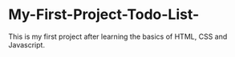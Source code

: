 # My-First-Project-Todo-List-

This is my first project after learning the basics of HTML, CSS and Javascript.
